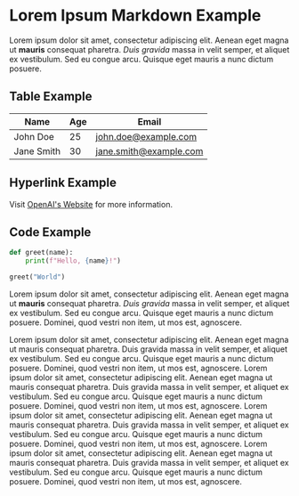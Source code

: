 # Lorem Ipsum Markdown Example

Lorem ipsum dolor sit amet, consectetur adipiscing elit. Aenean eget magna ut **mauris** consequat pharetra. *Duis gravida* massa in velit semper, et aliquet ex vestibulum. Sed eu congue arcu. Quisque eget mauris a nunc dictum posuere.

## Table Example

| Name       | Age | Email                  |
|------------|-----|------------------------|
| John Doe   | 25  | john.doe@example.com   |
| Jane Smith | 30  | jane.smith@example.com |

## Hyperlink Example

Visit [OpenAI's Website](https://openai.com/) for more information.

## Code Example

```python
def greet(name):
    print(f"Hello, {name}!")

greet("World")
```
Lorem ipsum dolor sit amet, consectetur adipiscing elit. Aenean eget magna ut **mauris** consequat pharetra. *Duis gravida* massa in velit semper, et aliquet ex vestibulum. Sed eu congue arcu. Quisque eget mauris a nunc dictum posuere. 
Dominei, quod vestri non item, ut mos est, agnoscere. 

Lorem ipsum dolor sit amet, consectetur adipiscing elit. Aenean eget magna ut mauris consequat pharetra. Duis gravida massa in velit semper, et aliquet ex vestibulum. Sed eu congue arcu. Quisque eget mauris a nunc dictum posuere. Dominei, quod vestri non item, ut mos est, agnoscere.
Lorem ipsum dolor sit amet, consectetur adipiscing elit. Aenean eget magna ut mauris consequat pharetra. Duis gravida massa in velit semper, et aliquet ex vestibulum. Sed eu congue arcu. Quisque eget mauris a nunc dictum posuere. Dominei, quod vestri non item, ut mos est, agnoscere.
Lorem ipsum dolor sit amet, consectetur adipiscing elit. Aenean eget magna ut mauris consequat pharetra. Duis gravida massa in velit semper, et aliquet ex vestibulum. Sed eu congue arcu. Quisque eget mauris a nunc dictum posuere. Dominei, quod vestri non item, ut mos est, agnoscere.
Lorem ipsum dolor sit amet, consectetur adipiscing elit. Aenean eget magna ut mauris consequat pharetra. Duis gravida massa in velit semper, et aliquet ex vestibulum. Sed eu congue arcu. Quisque eget mauris a nunc dictum posuere. Dominei, quod vestri non item, ut mos est, agnoscere.




